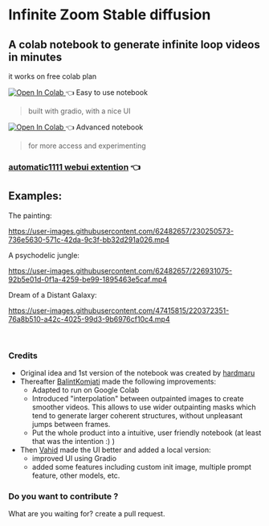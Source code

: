 # Infinite Zoom Stable diffusion

## A colab notebook to generate infinite loop videos in minutes 
it works on free colab plan
 
<a target="_blank" href="https://colab.research.google.com/github/bitmat1/infinite-zoom-stable-diffusion/blob/main/infinite_zoom_gradio.ipynb">
  <img src="https://colab.research.google.com/assets/colab-badge.svg" alt="Open In Colab"/>
</a>  👈 Easy to use notebook 

>built with gradio, with a nice UI

<a target="_blank" href="https://colab.research.google.com/github/bitmat1/infinite-zoom-stable-diffusion/blob/main/smooth_infinite_zoom.ipynb">
  <img src="https://colab.research.google.com/assets/colab-badge.svg" alt="Open In Colab"/>
</a>  👈 Advanced notebook

>for more access and experimenting

### **[automatic1111 webui extention](https://github.com/v8hid/infinite-zoom-automatic1111-webui)** 👈

## Examples:

The painting:


https://user-images.githubusercontent.com/62482657/230250573-736e5630-571c-42da-9c3f-bb32d291a026.mp4



A psychodelic jungle:

https://user-images.githubusercontent.com/62482657/226931075-92b5e01d-0f1a-4259-be99-1895463e5caf.mp4



Dream of a Distant Galaxy:

https://user-images.githubusercontent.com/47415815/220372351-76a8b510-a42c-4025-99d3-9b6976cf10c4.mp4

<br>


### Credits

 - Original idea and 1st version of the notebook was created by [hardmaru](https://github.com/hardmaru)
 - Thereafter [BalintKomjati](https://github.com/BalintKomjati) made the following improvements:
    - Adapted to run on Google Colab
    - Introduced "interpolation" between outpainted images to create smoother videos. This allows to use wider outpainting masks which tend to generate larger coherent structures, without unpleasant jumps between frames.
    - Put the whole product into a intuitive, user friendly notebook (at least that was the intention :) )
 - Then [Vahid](https://github.com/v8hid) made the UI better and added a local version:
    - improved UI using Gradio
    - added some features including custom init image, multiple prompt feature, other models, etc.
    
### Do you want to contribute ?
What are you waiting for? create a pull request.
